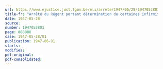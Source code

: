 ```yaml
---
url: https://www.ejustice.just.fgov.be/eli/arrete/1947/05/28/1947052801/justel
title-fr: "Arrêté du Régent portant détermination de certaines infirmités et maladies qui entraînent l'exemption du service militaire"
date: 1947-05-28
source:
number: 1947052801
page: 888888
case: 1947-05-28/01
publication: 1947-06-01
starts:
modifies:
pdf-original:
pdf-consolidated:
---
```


